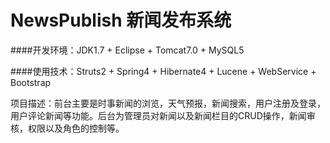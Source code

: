 # NewsPublish 新闻发布系统
####开发环境：JDK1.7 + Eclipse + Tomcat7.0 + MySQL5

####使用技术：Struts2 + Spring4 + Hibernate4 + Lucene + WebService + Bootstrap

项目描述：前台主要是时事新闻的浏览，天气预报，新闻搜索，用户注册及登录，用户评论新闻等功能。后台为管理员对新闻以及新闻栏目的CRUD操作，新闻审核，权限以及角色的控制等。
